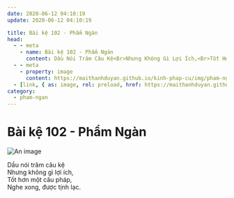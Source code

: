 ```yaml
---
date: 2020-06-12 04:10:19
update: 2020-06-12 04:10:19

title: Bài kệ 102 - Phẩm Ngàn
head:
  - - meta
    - name: Bài kệ 102 - Phẩm Ngàn
      content: Dầu Nói Trăm Câu Kệ<Br>Nhưng Không Gì Lợi Ích,<Br>Tốt Hơn Một Câu Pháp,<Br>Nghe Xong, Được Tịnh Lạc.<Br>
  - - meta
    - property: image
      content: https://maithanhduyan.github.io/kinh-phap-cu/img/pham-ngan/pham-ngan-102.jpg
  - [link, { as: image, rel: preload, href: https://maithanhduyan.github.io/kinh-phap-cu/img/pham-ngan/pham-ngan-102.jpg }]
category:
  - pham-ngan
---
```


# Bài kệ 102 - Phẩm Ngàn

![An image](/img/pham-ngan/pham-ngan-102.jpg)

Dầu nói trăm câu kệ<br>Nhưng không gì lợi ích,<br>Tốt hơn một câu pháp,<br>Nghe xong, được tịnh lạc.<br>
